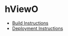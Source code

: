 hViewO
======

* [Build Instructions](https://github.com/480Oswego2013/CSC-HCI-480-2013-repo/wiki/Building)
* [Deployment Instructions](https://github.com/480Oswego2013/CSC-HCI-480-2013-repo/wiki/Deployment)
